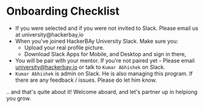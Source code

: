 # Onboarding Checklist
- If you were selected and if you were not invited to Slack. Please email us at university@hackerbay,io
- When you've joined HackerBAy University Slack. Make sure you:
  - Upload your real profile picture.
  - Download Slack Apps for Mobile, and Desktop and sign in there, 
- You will be pair with your mentor. If you're not paired yet - Please email university@hackerbay.io or talk to `Kumar Abhishek` on Slack. 
- `Kumar Abhishek` is admin on Slack. He is also managing this program. If there are any feedback / issues. Please do let him know. 

.. and that's quite about it! Welcome aboard, and let's partner up in helpiong you grow. 
  
